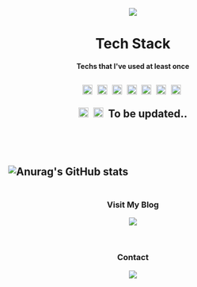 <p align = "center"><img src="https://capsule-render.vercel.app/api?type=slice&color=gradient&height=300&section=header&text=Taewoong Moon&fontSize=70&fontAlignY=60" /></p>
<p align = "center">
<h1 align = "center"> Tech Stack </h1>
<h4 align = "center"> Techs that I've used at least once
<h2>
<p align = "center">
<img src="https://img.shields.io/badge/JavaScript-F7DF1E?style=plastic&logo=JavaScript&logoColor=white" height = "20px"/>&nbsp;
<img src="https://img.shields.io/badge/Python-3776AB?style=plastic&logo=Python&logoColor=white" height = "20px"/>&nbsp;
<img src="https://img.shields.io/badge/MongoDB-47A24B?style=plastic&logo=MongoDB&logoColor=white" height = "20px"/>&nbsp;
<img src="https://img.shields.io/badge/CSS-1572B6?style=plastic&logo=CSS3&logoColor=white" height = "20px"/>&nbsp;
<img src="https://img.shields.io/badge/HTML-E34F26?style=plastic&logo=HTML5&logoColor=white" height = "20px"/>&nbsp;
<img src="https://img.shields.io/badge/Vue-4FC08D?style=plastic&logo=Vue.js&logoColor=white" height = "20px"/>&nbsp;
<img src="https://img.shields.io/badge/Angular-DD0031?style=plastic&logo=Angular&logoColor=white" height = "20px"/>&nbsp;
</p>
<p align = "center">
<img src="https://img.shields.io/badge/Node.js-339933?style=plastic&logo=Node.js&logoColor=white" height = "20px"/>&nbsp;
<img src="https://img.shields.io/badge/Next.js-000000?style=plastic&logo=Next.js&logoColor=white" height = "20px"/>&nbsp;
To be updated..
</p>
<br/>  
<br/>
<div align="center" style="display:flex">
  
![Anurag's GitHub stats](https://github-readme-stats.vercel.app/api?username=TaewoongMoon&count_private=true&hide_border=true&theme=dracula)

</div>

<h3 align ="center"> Visit My Blog </h2>
<p align="center">
<a href="https://velog.io/@moony_moon">
    <img 
        src="https://img.shields.io/badge/Tech Blog-4BB749?style=flat-square&logo=V&logoColor=white"
        style="height : auto; margin-left : 10px; margin-right : 10px;"/>
</a></p>

</br>

<h3 align ="center"> Contact </h2>
<p align="center">
<a href="mailto:taewoongmoon1@gmail.com">
    <img 
        src="https://img.shields.io/badge/Gmail-EA4335?style=flat-square&logo=Gmail&logoColor=white"
        style="height : auto; margin-left : 10px; margin-right : 10px;"/>
</a></p>
